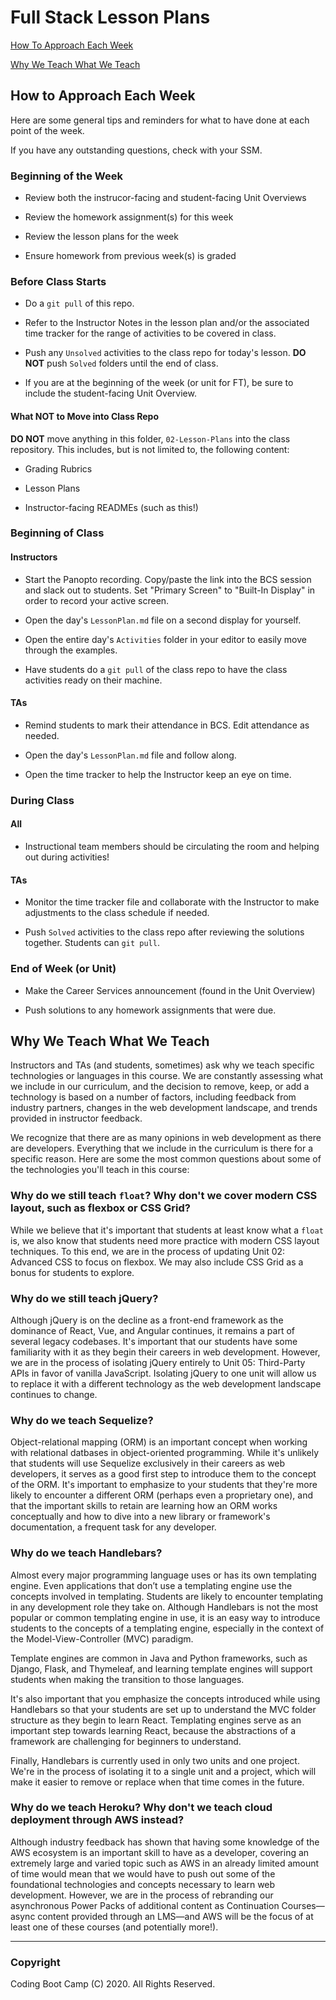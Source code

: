 # Full Stack Lesson Plans

[How To Approach Each Week](##how-to-approach-each-week)

[Why We Teach What We Teach](##why-we-teach-what-we-teach)

## How to Approach Each Week

Here are some general tips and reminders for what to have done at each point of the week. 

If you have any outstanding questions, check with your SSM.

### Beginning of the Week

* Review both the instrucor-facing and student-facing Unit Overviews

* Review the homework assignment(s) for this week

* Review the lesson plans for the week

* Ensure homework from previous week(s) is graded


### Before Class Starts

* Do a `git pull` of this repo.

* Refer to the Instructor Notes in the lesson plan and/or the associated time tracker for the range of activities to be covered in class.

* Push any `Unsolved` activities to the class repo for today's lesson. **DO NOT** push `Solved` folders until the end of class. 

* If you are at the beginning of the week (or unit for FT), be sure to include the student-facing Unit Overview.


#### What NOT to Move into Class Repo

**DO NOT** move anything in this folder, `02-Lesson-Plans` into the class repository. This includes, but is not limited to, the following content:

* Grading Rubrics

* Lesson Plans

* Instructor-facing READMEs (such as this!)


### Beginning of Class

#### Instructors

* Start the Panopto recording. Copy/paste the link into the BCS session and slack out to students. Set "Primary Screen" to "Built-In Display" in order to record your active screen.

* Open the day's `LessonPlan.md` file on a second display for yourself.

* Open the entire day's `Activities` folder in your editor to easily move through the examples.

* Have students do a `git pull` of the class repo to have the class activities ready on their machine.

#### TAs

* Remind students to mark their attendance in BCS. Edit attendance as needed.

* Open the day's `LessonPlan.md` file and follow along.

* Open the time tracker  to help the Instructor keep an eye on time.


### During Class

#### All

* Instructional team members should be circulating the room and helping out during activities!

#### TAs

* Monitor the time tracker file and collaborate with the Instructor to make adjustments to the class schedule if needed.   

* Push `Solved` activities to the class repo after reviewing the solutions together. Students can `git pull`.


### End of Week (or Unit)

* Make the Career Services announcement (found in the Unit Overview)

* Push solutions to any homework assignments that were due.


## Why We Teach What We Teach

Instructors and TAs (and students, sometimes) ask why we teach specific technologies or languages in this course. We are constantly assessing what we include in our curriculum, and the decision to remove, keep, or add a technology is based on a number of factors, including feedback from industry partners, changes in the web development landscape, and trends provided in instructor feedback.

We recognize that there are as many opinions in web development as there are developers. Everything that we include in the curriculum is there for a specific reason. Here are some the most common questions about some of the technologies you'll teach in this course:

### Why do we still teach `float`? Why don't we cover modern CSS layout, such as flexbox or CSS Grid?

While we believe that it's important that students at least know what a `float` is, we also know that students need more practice with modern CSS layout techniques. To this end, we are in the process of updating Unit 02: Advanced CSS to focus on flexbox. We may also include CSS Grid as a bonus for students to explore.

### Why do we still teach jQuery?

Although jQuery is on the decline as a front-end framework as the dominance of React, Vue, and Angular continues, it remains a part of several legacy codebases. It's important that our students have some familiarity with it as they begin their careers in web development. However, we are in the process of isolating jQuery entirely to Unit 05: Third-Party APIs in favor of vanilla JavaScript. Isolating jQuery to one unit will allow us to replace it with a different technology as the web development landscape continues to change.

### Why do we teach Sequelize?

Object-relational mapping (ORM) is an important concept when working with relational datbases in object-oriented programming. While it's unlikely that students will use Sequelize exclusively in their careers as web developers, it serves as a good first step to introduce them to the concept of the ORM. It's important to emphasize to your students that they're more likely to encounter a different ORM (perhaps even a proprietary one), and that the important skills to retain are learning how an ORM works conceptually and how to dive into a new library or framework's documentation, a frequent task for any developer.

### Why do we teach Handlebars?

Almost every major programming language uses or has its own templating engine. Even applications that don’t use a templating engine use the concepts involved in templating. Students are likely to encounter templating in any development role they take on. Although Handlebars is not the most popular or common templating engine in use, it is an easy way to introduce students to the concepts of a templating engine, especially in the context of the Model-View-Controller (MVC) paradigm.

Template engines are common in Java and Python frameworks, such as Django, Flask, and Thymeleaf, and learning template engines will support students when making the transition to those languages.

It's also important that you emphasize the concepts introduced while using Handlebars so that your students are set up to understand the MVC folder structure as they begin to learn React. Templating engines serve as an important step towards learning React, because the abstractions of a framework are challenging for beginners to understand.

Finally, Handlebars is currently used in only two units and one project. We're in the process of isolating it to a single unit and a project, which will make it easier to remove or replace when that time comes in the future.

### Why do we teach Heroku? Why don't we teach cloud deployment through AWS instead?

Although industry feedback has shown that having some knowledge of the AWS ecosystem is an important skill to have as a developer, covering an extremely large and varied topic such as AWS in an already limited amount of time would mean that we would have to push out some of the foundational technologies and concepts necessary to learn web development. However, we are in the process of rebranding our asynchronous Power Packs of additional content as Continuation Courses&mdash;async content provided through an LMS&mdash;and AWS will be the focus of at least one of these courses (and potentially more!).

- - -

### Copyright

Coding Boot Camp (C) 2020. All Rights Reserved.
